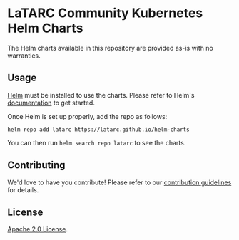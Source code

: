 # LaTARC Community Kubernetes Helm Charts

The Helm charts available in this repository are provided as-is with no warranties.

## Usage

[Helm](https://helm.sh) must be installed to use the charts.
Please refer to Helm's [documentation](https://helm.sh/docs/) to get started.

Once Helm is set up properly, add the repo as follows:

```console
helm repo add latarc https://latarc.github.io/helm-charts
```

You can then run `helm search repo latarc` to see the charts.

## Contributing

We'd love to have you contribute! Please refer to our [contribution guidelines](https://github.com/latarc/helm-charts/blob/main/CONTRIBUTING.md) for details.

## License

[Apache 2.0 License](https://github.com/grafana/helm-charts/blob/main/LICENSE).